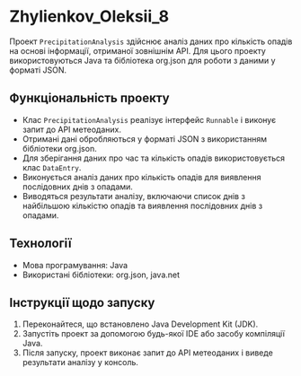 # Zhylienkov_Oleksii_8
Проект `PrecipitationAnalysis` здійснює аналіз даних про кількість опадів на основі інформації, отриманої зовнішнім API. Для цього проекту використовуються Java та бібліотека org.json для роботи з даними у форматі JSON.

## Функціональність проекту

- Клас `PrecipitationAnalysis` реалізує інтерфейс `Runnable` і виконує запит до API метеоданих.
- Отримані дані обробляються у форматі JSON з використанням бібліотеки org.json.
- Для зберігання даних про час та кількість опадів використовується клас `DataEntry`.
- Виконується аналіз даних про кількість опадів для виявлення послідовних днів з опадами.
- Виводяться результати аналізу, включаючи список днів з найбільшою кількістю опадів та виявлення послідовних днів з опадами.

## Технології

- Мова програмування: Java
- Використані бібліотеки: org.json, java.net

## Інструкції щодо запуску

1. Переконайтеся, що встановлено Java Development Kit (JDK).
2. Запустіть проект за допомогою будь-якої IDE або засобу компіляції Java.
3. Після запуску, проект виконає запит до API метеоданих і виведе результати аналізу у консоль.
